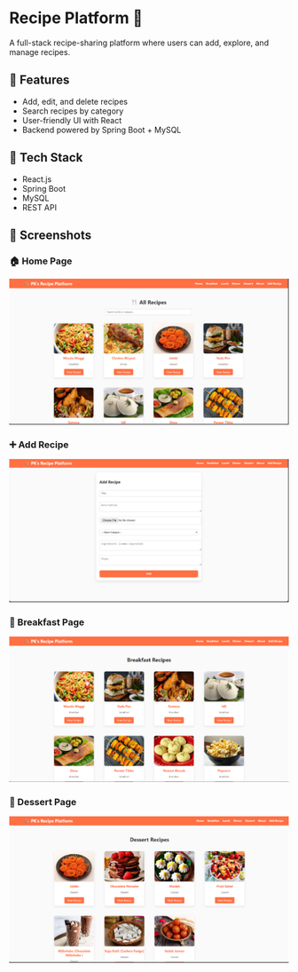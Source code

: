 # Recipe Platform 🍲

A full-stack recipe-sharing platform where users can add, explore, and manage recipes.

## 🔹 Features
- Add, edit, and delete recipes
- Search recipes by category
- User-friendly UI with React
- Backend powered by Spring Boot + MySQL

## 🔹 Tech Stack
- React.js
- Spring Boot
- MySQL
- REST API

## 🔹 Screenshots

### 🏠 Home Page
![Home Page](screenshots/home.png)

### ➕ Add Recipe
![Add Recipe](screenshots/add_recipe.png)

### 🔑 Breakfast Page
![Login Page](screenshots/breakfast_recipe.png)

### 🔑 Dessert Page
![Login Page](screenshots/Dinner_recipe.png)
